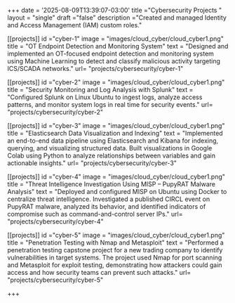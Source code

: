 +++
date = '2025-08-09T13:39:07-03:00'
title ="Cybersecurity Projects "
layout = "single"
draft ="false"
description ="Created and managed Identity and Access Management (IAM) custom roles."

[[projects]]
id ="cyber-1"
image = "images/cloud_cyber/cloud_cyber1.png"
title = "OT Endpoint Detection and Monitoring System"
text = "Designed and implemented an OT-focused endpoint detection and monitoring system using Machine Learning to detect and classify malicious activity targeting ICS/SCADA networks."
url= "projects/cybersecurity/cyber-1"


[[projects]]
id ="cyber-2"
image = "images/cloud_cyber/cloud_cyber1.png"
title = "Security Monitoring and Log Analysis with Splunk"
text = "Configured Splunk on Linux Ubuntu to ingest logs, analyze access patterns, and monitor system logs in real time for security events."
url= "projects/cybersecurity/cyber-2"

[[projects]]
id ="cyber-3"
image = "images/cloud_cyber/cloud_cyber1.png"
title = "Elasticsearch Data Visualization and Indexing"
text = "Implemented an end-to-end data pipeline using Elasticsearch and Kibana for indexing, querying, and visualizing structured data. Built visualizations in Google Colab using Python to analyze relationships between variables and gain actionable insights."
url= "projects/cybersecurity/cyber-3"

[[projects]]
id ="cyber-4"
image = "images/cloud_cyber/cloud_cyber1.png"
title = "Threat Intelligence Investigation Using MISP – PupyRAT Malware Analysis"
text = "Deployed and configured MISP on Ubuntu using Docker to centralize threat intelligence. Investigated a published CIRCL event on PupyRAT malware, analyzed its behavior, and identified indicators of compromise such as command-and-control server IPs."
url= "projects/cybersecurity/cyber-4"


[[projects]]
id ="cyber-5"
image = "images/cloud_cyber/cloud_cyber1.png"
title = "Penetration Testing with Nmap and Metasploit"
text = "Performed a penetration testing capstone project for a new trading company to identify vulnerabilities in target systems. The project used Nmap for port scanning and Metasploit for exploit testing, demonstrating how attackers could gain access and how security teams can prevent such attacks."
url= "projects/cybersecurity/cyber-5"

+++

